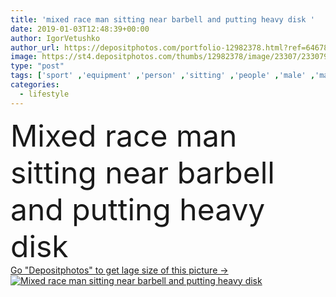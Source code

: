 ```yaml
---
title: 'mixed race man sitting near barbell and putting heavy disk '
date: 2019-01-03T12:48:39+00:00
author: IgorVetushko
author_url: https://depositphotos.com/portfolio-12982378.html?ref=64678756
image: https://st4.depositphotos.com/thumbs/12982378/image/23307/233079632/api_thumb_450.jpg?forcejpeg=true
type: "post"
tags: ['sport' ,'equipment' ,'person' ,'sitting' ,'people' ,'male' ,'man' ,'power' ,'heavy' ,'strong' ,'body' ,'sportive' ,'fit' ,'fitness' ,'indoors' ,'sportsman' ,'strength' ,'apartment' ,'athlete' ,'handsome' ,'gadget' ,'barbell' ,'putting' ,'sporting' ,'athletic' ,'muscular' ,'disks' ,'muscles' ,'sporty' ,'sportswear' ,'Healthy Lifestyle' ,'Living Room' ,'mixed race' ,'bi racial' ,'digital device' ,'home gym' ,'smart watch' ,'fitness tracker' ,'fitness watch' ]
categories: 
  - lifestyle
---
```

<div aling="center">
            <font size="60"> Mixed race man sitting near barbell and putting heavy disk</font>   
</div>
<div>
    <a href='https://st4.depositphotos.com/thumbs/12982378/image/23307/233079632/api_thumb_450.jpg?forcejpeg=true?ref=64678756' target=_blank > Go "Depositphotos" to get lage size of this picture ->
        <img href='https://st4.depositphotos.com/thumbs/12982378/image/23307/233079632/api_thumb_450.jpg?forcejpeg=true?ref=64678756' src='https://st4.depositphotos.com/12982378/23307/i/950/depositphotos_233079632-stock-photo-mixed-race-man-sitting-barbell.jpg?forcejpeg=true' alt='Mixed race man sitting near barbell and putting heavy disk' >
    </a>
</div>
